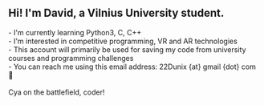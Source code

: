 <h2>Hi! I'm David, a Vilnius University student.</h2>
- I'm currently learning Python3, C, C++<br>
- I'm interested in competitive programming, VR and AR technologies<br>
- This account will primarily be used for saving my code from university courses and programming challenges<br>
- You can reach me using this email address: 22Dunix {at} gmail {dot} com 👀<br><br>
Cya on the battlefield, coder!
<!---
- 👋 Hi, I’m @dasAtRagedy
- 👀 I’m interested in ...
- 🌱 I’m currently learning ...
- 💞️ I’m looking to collaborate on ...
- 📫 How to reach me ...

dasAtRagedy/dasAtRagedy is a ✨ special ✨ repository because its `README.md` (this file) appears on your GitHub profile.
You can click the Preview link to take a look at your changes.
--->
